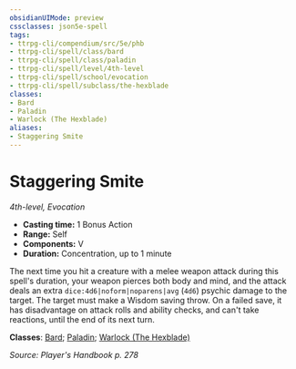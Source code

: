 ```yaml
---
obsidianUIMode: preview
cssclasses: json5e-spell
tags:
- ttrpg-cli/compendium/src/5e/phb
- ttrpg-cli/spell/class/bard
- ttrpg-cli/spell/class/paladin
- ttrpg-cli/spell/level/4th-level
- ttrpg-cli/spell/school/evocation
- ttrpg-cli/spell/subclass/the-hexblade
classes:
- Bard
- Paladin
- Warlock (The Hexblade)
aliases:
- Staggering Smite
---
```

# Staggering Smite
*4th-level, Evocation*  


- **Casting time:** 1 Bonus Action
- **Range:** Self
- **Components:** V
- **Duration:** Concentration, up to 1 minute

The next time you hit a creature with a melee weapon attack during this spell's duration, your weapon pierces both body and mind, and the attack deals an extra `dice:4d6|noform|noparens|avg` (`4d6`) psychic damage to the target. The target must make a Wisdom saving throw. On a failed save, it has disadvantage on attack rolls and ability checks, and can't take reactions, until the end of its next turn.

**Classes**: [Bard](/3-Mechanics/CLI/Compendium/lists/list-spells-classes-bard.md); [Paladin](/3-Mechanics/CLI/Compendium/lists/list-spells-classes-paladin.md); [Warlock (The Hexblade)](/3-Mechanics/CLI/Compendium/lists/list-spells-classes-the-hexblade-xge.md "subclass=XGE")

*Source: Player's Handbook p. 278*